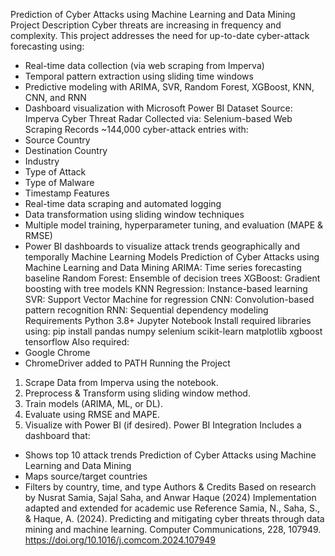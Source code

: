 Prediction of Cyber Attacks using Machine Learning and Data Mining
Project Description
Cyber threats are increasing in frequency and complexity. This project addresses the need for up-to-date
cyber-attack forecasting using:
- Real-time data collection (via web scraping from Imperva)
- Temporal pattern extraction using sliding time windows
- Predictive modeling with ARIMA, SVR, Random Forest, XGBoost, KNN, CNN, and RNN
- Dashboard visualization with Microsoft Power BI
Dataset
Source: Imperva Cyber Threat Radar
Collected via: Selenium-based Web Scraping
Records ~144,000 cyber-attack entries with:
- Source Country
- Destination Country
- Industry
- Type of Attack
- Type of Malware
- Timestamp
Features
- Real-time data scraping and automated logging
- Data transformation using sliding window techniques
- Multiple model training, hyperparameter tuning, and evaluation (MAPE & RMSE)
- Power BI dashboards to visualize attack trends geographically and temporally
Machine Learning Models
Prediction of Cyber Attacks using Machine Learning and Data Mining
ARIMA: Time series forecasting baseline
Random Forest: Ensemble of decision trees
XGBoost: Gradient boosting with tree models
KNN Regression: Instance-based learning
SVR: Support Vector Machine for regression
CNN: Convolution-based pattern recognition
RNN: Sequential dependency modeling
Requirements
Python 3.8+
Jupyter Notebook
Install required libraries using:
pip install pandas numpy selenium scikit-learn matplotlib xgboost tensorflow
Also required:
- Google Chrome
- ChromeDriver added to PATH
Running the Project
1. Scrape Data from Imperva using the notebook.
2. Preprocess & Transform using sliding window method.
3. Train models (ARIMA, ML, or DL).
4. Evaluate using RMSE and MAPE.
5. Visualize with Power BI (if desired).
Power BI Integration
Includes a dashboard that:
- Shows top 10 attack trends
Prediction of Cyber Attacks using Machine Learning and Data Mining
- Maps source/target countries
- Filters by country, time, and type
Authors & Credits
Based on research by Nusrat Samia, Sajal Saha, and Anwar Haque (2024)
Implementation adapted and extended for academic use
Reference
Samia, N., Saha, S., & Haque, A. (2024). Predicting and mitigating cyber threats through data mining and
machine learning.
Computer Communications, 228, 107949. https://doi.org/10.1016/j.comcom.2024.107949
